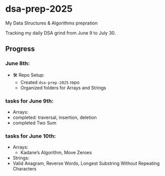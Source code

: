 # dsa-prep-2025
My Data Structures & Algorithms prepration

Tracking my daily DSA grind from June 9 to July 30.

##  Progress

###  June 8th:
- 🛠️ Repo Setup:
  - Created `dsa-prep-2025` repo
  - Organized folders for Arrays and Strings

### tasks for June 9th:
-  Arrays:
  - completed: traversal, insertion, deletion
  - completed Two Sum
 
### tasks for June 10th:
- Arrays:
  -  Kadane’s Algorithm, Move Zeroes
-  Strings:
  - Valid Anagram, Reverse Words, Longest Substring Without Repeating Characters

  
